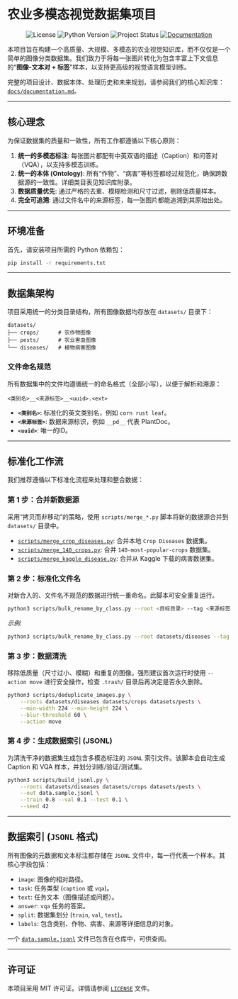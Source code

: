 # 农业多模态视觉数据集项目

<p align="center">
  <img src="https://img.shields.io/badge/license-MIT-blue.svg" alt="License">
  <img src="https://img.shields.io/badge/python-3.9%2B-blue.svg" alt="Python Version">
  <img src="https://img.shields.io/badge/status-active-green.svg" alt="Project Status">
  <a href="docs/documentation.md">
    <img src="https://img.shields.io/badge/docs-knowledge%20base-brightgreen.svg" alt="Documentation">
  </a>
</p>

本项目旨在构建一个高质量、大规模、多模态的农业视觉知识库，而不仅仅是一个简单的图像分类数据集。我们致力于将每一张图片转化为包含丰富上下文信息的“**图像-文本对 + 标签**”样本，以支持更高级的视觉语言模型训练。

完整的项目设计、数据本体、处理历史和未来规划，请参阅我们的核心知识库：[`docs/documentation.md`](docs/documentation.md)。

---

## 核心理念

为保证数据集的质量和一致性，所有工作都遵循以下核心原则：

1.  **统一的多模态标注**: 每张图片都配有中英双语的描述（Caption）和问答对（VQA），以支持多模态训练。
2.  **统一的本体 (Ontology)**: 所有“作物”、“病害”等标签都经过规范化，确保跨数据源的一致性。详细类目表见知识库附录。
3.  **数据质量优先**: 通过严格的去重、模糊检测和尺寸过滤，剔除低质量样本。
4.  **完全可追溯**: 通过文件名中的来源标签，每一张图片都能追溯到其原始出处。

---

## 环境准备

首先，请安装项目所需的 Python 依赖包：

```bash
pip install -r requirements.txt
```

---

## 数据集架构

项目采用统一的分类目录结构，所有图像数据均存放在 `datasets/` 目录下：

```
datasets/
├── crops/      # 农作物图像
├── pests/      # 农业害虫图像
└── diseases/   # 植物病害图像
```

### 文件命名规范

所有数据集中的文件均遵循统一的命名格式（全部小写），以便于解析和溯源：

`<类别名>__<来源标签>__<uuid>.<ext>`

-   **`<类别名>`**: 标准化的英文类别名，例如 `corn rust leaf`。
-   **`<来源标签>`**: 数据来源标识，例如 `__pd__` 代表 PlantDoc。
-   **`<uuid>`**: 唯一的ID。

---

## 标准化工作流

我们推荐遵循以下标准化流程来处理和整合数据：

### 第 1 步：合并新数据源

采用“拷贝而非移动”的策略，使用 `scripts/merge_*.py` 脚本将新的数据源合并到 `datasets/` 目录中。

-   [`scripts/merge_crop_diseases.py`](scripts/merge_crop_diseases.py): 合并本地 `Crop Diseases` 数据集。
-   [`scripts/merge_140_crops.py`](scripts/merge_140_crops.py): 合并 `140-most-popular-crops` 数据集。
-   [`scripts/merge_kaggle_disease.py`](scripts/merge_kaggle_disease.py): 合并从 Kaggle 下载的病害数据集。

### 第 2 步：标准化文件名

对新合入的、文件名不规范的数据进行统一重命名。此脚本可安全重复运行。

```bash
python3 scripts/bulk_rename_by_class.py --root <目标目录> --tag <来源标签>
```
*示例*:
```bash
python3 scripts/bulk_rename_by_class.py --root datasets/diseases --tag pd
```

### 第 3 步：数据清洗

移除低质量（尺寸过小、模糊）和重复的图像。强烈建议首次运行时使用 `--action move` 进行安全操作，检查 `.trash/` 目录后再决定是否永久删除。

```bash
python3 scripts/deduplicate_images.py \
    --roots datasets/diseases datasets/crops datasets/pests \
    --min-width 224 --min-height 224 \
    --blur-threshold 60 \
    --action move
```

### 第 4 步：生成数据索引 (JSONL)

为清洗干净的数据集生成包含多模态标注的 `JSONL` 索引文件。该脚本会自动生成 Caption 和 VQA 样本，并划分训练/验证/测试集。

```bash
python3 scripts/build_jsonl.py \
    --roots datasets/diseases datasets/crops datasets/pests \
    --out data.sample.jsonl \
    --train 0.8 --val 0.1 --test 0.1 \
    --seed 42
```

---

## 数据索引 (`JSONL` 格式)

所有图像的元数据和文本标注都存储在 `JSONL` 文件中，每一行代表一个样本。其核心字段包括：

-   `image`: 图像的相对路径。
-   `task`: 任务类型 (`caption` 或 `vqa`)。
-   `text`: 任务文本（图像描述或问题）。
-   `answer`: `vqa` 任务的答案。
-   `split`: 数据集划分 (`train`, `val`, `test`)。
-   `labels`: 包含类别、作物、病害、来源等详细信息的对象。

一个 [`data.sample.jsonl`](data.sample.jsonl) 文件已包含在仓库中，可供查阅。

---

## 许可证

本项目采用 MIT 许可证。详情请参阅 [`LICENSE`](LICENSE) 文件。